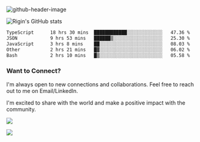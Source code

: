
![github-header-image](https://github.com/riginoommen/riginoommen/assets/3840244/889cae65-df55-4cda-86cc-bf21bf1f2e96)

![Rigin's GitHub stats](https://github-readme-stats.vercel.app/api?username=riginoommen\&show_icons=true\&show=reviews,discussions_started,discussions_answered,prs_merged,prs_merged_percentage)


<!--START_SECTION:waka-->

```txt
TypeScript      18 hrs 30 mins  ████████████░░░░░░░░░░░░░   47.36 %
JSON            9 hrs 53 mins   ██████▒░░░░░░░░░░░░░░░░░░   25.30 %
JavaScript      3 hrs 8 mins    ██░░░░░░░░░░░░░░░░░░░░░░░   08.03 %
Other           2 hrs 21 mins   █▓░░░░░░░░░░░░░░░░░░░░░░░   06.02 %
Bash            2 hrs 10 mins   █▒░░░░░░░░░░░░░░░░░░░░░░░   05.58 %
```

<!--END_SECTION:waka-->

### Want to Connect?

I'm always open to new connections and collaborations. Feel free to reach out to me on Email/LinkedIn.

I'm excited to share with the world and make a positive impact with the community.

![](https://komarev.com/ghpvc/?username=riginoommen)

![](https://hit.yhype.me/github/profile?user_id=3840244)

